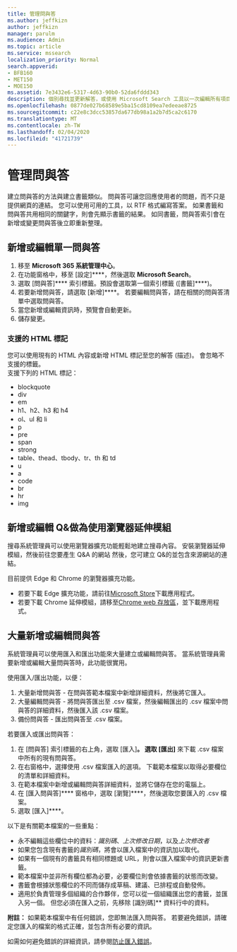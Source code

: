 ```yaml
---
title: 管理問與答
ms.author: jeffkizn
author: jeffkizn
manager: parulm
ms.audience: Admin
ms.topic: article
ms.service: mssearch
localization_priority: Normal
search.appverid:
- BFB160
- MET150
- MOE150
ms.assetid: 7e3432e6-5317-4d63-90b0-52da6fddd343
description: 個別尋找並更新解答，或使用 Microsoft Search 工具以一次編輯所有項目
ms.openlocfilehash: 0877de027b68589e5ba15cd8109ea7edeeae8725
ms.sourcegitcommit: c22e8c3dcc53857da677db98a1a2b7d5ca2c6170
ms.translationtype: MT
ms.contentlocale: zh-TW
ms.lasthandoff: 02/04/2020
ms.locfileid: "41721739"
---
```

# <a name="manage-qas"></a>管理問與答

建立問與答的方法與建立書籤類似。 問與答可讓您回應使用者的問題，而不只是提供網頁的連結。 您可以使用可用的工具，以 RTF 格式編寫答案。 如果書籤和問與答共用相同的關鍵字，則會先顯示書籤的結果。 如同書籤，問與答索引會在新增或變更問與答後立即重新整理。

## <a name="add-or-edit-a-single-qa"></a>新增或編輯單一問與答

1. 移至 **Microsoft 365 系統管理中心**。
1. 在功能窗格中，移至 [設定]****，然後選取 **Microsoft Search**。
1. 選取 [問與答]**** 索引標籤。預設會選取第一個索引標籤 ([書籤]****)。
1. 若要新增問與答，請選取 [新增]****。
若要編輯問與答，請在相關的問與答清單中選取問與答。
1. 當您新增或編輯資訊時，預覽會自動更新。
1. 儲存變更。

### <a name="supported-html-tags"></a>支援的 HTML 標記

您可以使用現有的 HTML 內容或新增 HTML 標記至您的解答 (描述)。 會忽略不支援的標籤。  
支援下列的 HTML 標記：

- blockquote
- div
- em
- h1、h2、h3 和 h4
- ol、ul 和 li
- p
- pre
- span
- strong
- table、thead、tbody、tr、th 和 td
- u
- a
- code
- br
- hr
- img

## <a name="add-or-edit-qas-using-browser-extensions"></a>新增或編輯 Q&做為使用瀏覽器延伸模組

搜尋系統管理員可以使用瀏覽器擴充功能輕鬆地建立搜尋內容。 安裝瀏覽器延伸模組，然後前往您要產生 Q&A 的網站 然後，您可建立 Q&的並包含來源網站的連結。

目前提供 Edge 和 Chrome 的瀏覽器擴充功能。

- 若要下載 Edge 擴充功能，請前往[Microsoft Store](https://www.microsoft.com/p/microsoft-search-content-creator/9nrqdbcbwq55?activetab=pivot:overviewtab)下載應用程式。
- 若要下載 Chrome 延伸模組，請移至[Chrome web 存放區](https://chrome.google.com/webstore/detail/microsoft-search-content/nocnablpaoeecfmfnjoheefkogmleipm)，並下載應用程式。

## <a name="bulk-add-or-edit-qas"></a>大量新增或編輯問與答

系統管理員可以使用匯入和匯出功能來大量建立或編輯問與答。 當系統管理員需要新增或編輯大量問與答時，此功能很實用。

使用匯入/匯出功能，以便：

1. 大量新增問與答 - 在問與答範本檔案中新增詳細資料，然後將它匯入。
1. 大量編輯問與答 - 將問與答匯出至 .csv 檔案，然後編輯匯出的 .csv 檔案中問與答的詳細資料，然後匯入該 .csv 檔案。
1. 備份問與答 - 匯出問與答至 .csv 檔案。

若要匯入或匯出問與答：

1. 在 [問與答] 索引標籤的右上角，選取 [匯入]****。
選取 [匯出]**** 來下載 .csv 檔案中所有的現有問與答。
1. 在右窗格中，選擇使用 .csv 檔案匯入的選項。
下載範本檔案以取得必要欄位的清單和詳細資料。
1. 在範本檔案中新增或編輯問與答詳細資料，並將它儲存在您的電腦上。
1. 在 [匯入問與答]**** 窗格中，選取 [瀏覽]****，然後選取您要匯入的 .csv 檔案。
1. 選取 [匯入]****。

以下是有關範本檔案的一些重點：

- 永不編輯這些欄位中的資料：*識別碼*、*上次修改日期*，以及*上次修改者*
- 如果您包含現有書籤的*識別碼*，將會以匯入檔案中的資訊加以取代。
- 如果有一個現有的書籤具有相同標題或 URL，則會以匯入檔案中的資訊更新書籤。
- 範本檔案中並非所有欄位都為必要，必要欄位則會依據書籤的狀態而改變。
- 書籤會根據狀態欄位的不同而儲存成草稿、建議、已排程或自動發佈。
- 適用於負責管理多個組織的合作夥伴，您可以從一個組織匯出您的書籤，並匯入另一個。 但您必須在匯入之前，先移除 [識別碼]** 資料行中的資料。

**附註：** 如果範本檔案中有任何錯誤，您即無法匯入問與答。 若要避免錯誤，請確定您匯入的檔案的格式正確，並包含所有必要的資訊。

如需如何避免錯誤的詳細資訊，請參閱[防止匯入錯誤](manage-bookmarks.md#prevent-import-errors)。
